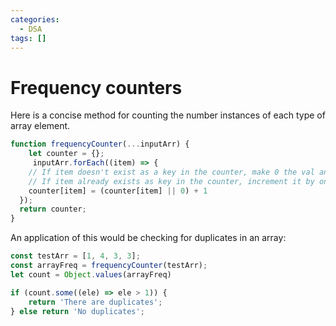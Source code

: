 ```yaml
---
categories: 
  - DSA
tags: []
---
```


# Frequency counters

Here is a concise method for counting the number instances of each type of array element.

```js
function frequencyCounter(...inputArr) {
    let counter = {};
     inputArr.forEach((item) => {
    // If item doesn't exist as a key in the counter, make 0 the val and add one
    // If item already exists as key in the counter, increment it by one
    counter[item] = (counter[item] || 0) + 1
  });  
  return counter; 
}
```

An application of this would be checking for duplicates in an array:

```js
const testArr = [1, 4, 3, 3];
const arrayFreq = frequencyCounter(testArr);
let count = Object.values(arrayFreq)

if (count.some((ele) => ele > 1)) {
    return 'There are duplicates';
} else return 'No duplicates'; 
```
